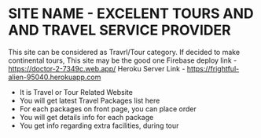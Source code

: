 # SITE NAME - EXCELENT TOURS AND AND TRAVEL SERVICE PROVIDER
This site can be considered as Travrl/Tour category. If decided to make continental tours, This site may be the good one
Firebase deploy link - https://doctor-2-7349c.web.app/
Heroku Server Link -  https://frightful-alien-95040.herokuapp.com


- It is Travel or Tour Related Website 
- You will get latest Travel Packages list here
- For each packages on front page, you can place order
- You will get details info for each package
- You get info regarding extra facilities, during tour


        